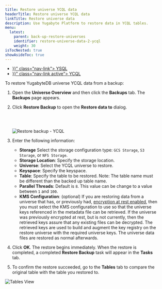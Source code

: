 ```yaml
---
title: Restore universe YCQL data
headerTitle: Restore universe YCQL data
linkTitle: Restore universe data
description: Use Yugabyte Platform to restore data in YCQL tables.
menu:
  latest:
    parent: back-up-restore-universes
    identifier: restore-universe-data-2-ycql
    weight: 30
isTocNested: true
showAsideToc: true
---
```


<ul class="nav nav-tabs-alt nav-tabs-yb">

  <li >
    <a href="{{< relref "./ysql.md" >}}" class="nav-link">
      <i class="icon-postgres" aria-hidden="true"></i>
      YSQL
    </a>
  </li>

  <li >
    <a href="{{< relref "./ycql.md" >}}" class="nav-link active">
      <i class="icon-cassandra" aria-hidden="true"></i>
      YCQL
    </a>
  </li>

</ul>

To restore YugabyteDB universe YCQL data from a backup:

1. Open the **Universe Overview** and then click the **Backups** tab. The **Backups** page appears.
2. Click **Restore Backup** to open the **Restore data to** dialog.

    <br/><br/>

    ![Restore backup - YCQL](/images/yp/restore-universe-data-ycql.png)

3. Enter the following information:

    - **Storage** Select the storage configuration type: `GCS Storage`, `S3 Storage`, or `NFS Storage`.
    - **Storage Location**: Specify the storage location.
    - **Universe**: Select the YCQL universe to restore.
    - **Keyspace**: Specify the keyspace.
    - **Table**: Specify the table to be restored. Note: The table name must be different than the backed up table name.
    - **Parallel Threads**: Default is `8`. This value can be change to a value between `1` and `100`.
    - **KMS Configuration**: (optional) If you are restoring data from a universe that has, or previously had, [encryption at rest enabled](../../../security/enable-encryption-at-rest), then you must select the KMS configuration to use so that the universe keys referenced in the metadata file can be retrieved. If the universe was previously encrypted at rest, but is not currently, then the retrieved keys assure that any existing files can be decrypted. The retrieved keys are used to build and augment the key registry on the restore universe with the required universe keys. The universe data files are restored as normal afterwards.

4. Click **OK**. The restore begins immediately. When the restore is completed, a completed **Restore Backup** task will appear in the **Tasks** tab.
5. To confirm the restore succeeded, go to the **Tables** tab to compare the original table with the table you
restored to.

![Tables View](/images/yp/tables-view.png)
